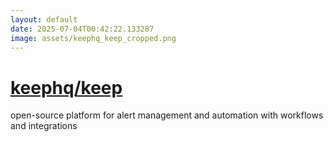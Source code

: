 ```yaml
---
layout: default
date: 2025-07-04T00:42:22.133287
image: assets/keephq_keep_cropped.png
---
```


# [keephq/keep](https://github.com/keephq/keep)

open-source platform for alert management and automation with workflows and integrations
